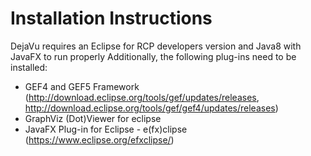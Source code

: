 # Installation Instructions


DejaVu requires an Eclipse for RCP developers version and Java8 with JavaFX to run properly
Additionally, the following plug-ins need to be installed:

- GEF4 and GEF5 Framework (http://download.eclipse.org/tools/gef/updates/releases, http://download.eclipse.org/tools/gef/gef4/updates/releases)
- GraphViz (Dot)Viewer for eclipse 
- JavaFX Plug-in for Eclipse - e(fx)clipse (https://www.eclipse.org/efxclipse/)

